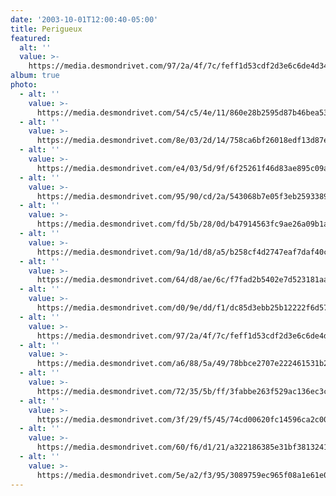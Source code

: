 ```yaml
---
date: '2003-10-01T12:00:40-05:00'
title: Perigueux
featured:
  alt: ''
  value: >-
    https://media.desmondrivet.com/97/2a/4f/7c/feff1d53cdf2d3e6c6de4d34b951bb688fe42759b8dc1e2908edfd13.jpg
album: true
photo:
  - alt: ''
    value: >-
      https://media.desmondrivet.com/54/c5/4e/11/860e28b2595d87b46bea53a522dd9718bd05fa1cdda518e8c5b7e982.jpg
  - alt: ''
    value: >-
      https://media.desmondrivet.com/8e/03/2d/14/758ca6bf26018edf13d87e052d51d4061a3c5e433633982de5de517c.jpg
  - alt: ''
    value: >-
      https://media.desmondrivet.com/e4/03/5d/9f/6f25261f46d83ae895c09a96acbd9212f36c067250070ef718b6519c.jpg
  - alt: ''
    value: >-
      https://media.desmondrivet.com/95/90/cd/2a/543068b7e05f3eb2593389ebe0512cd9000b6702e5186d5a3377c1fe.jpg
  - alt: ''
    value: >-
      https://media.desmondrivet.com/fd/5b/28/0d/b47914563fc9ae26a09b1aba05a239d3eca51685737dc7cbeedf9347.jpg
  - alt: ''
    value: >-
      https://media.desmondrivet.com/9a/1d/d8/a5/b258cf4d2747eaf7daf40caaca1de9eac897287a3f973950331af54e.jpg
  - alt: ''
    value: >-
      https://media.desmondrivet.com/64/d8/ae/6c/f7fad2b5402e7d523181aaed8d20184fa4e354a46bad2c8f60120837.jpg
  - alt: ''
    value: >-
      https://media.desmondrivet.com/d0/9e/dd/f1/dc85d3ebb25b12222f6d57f845a2359e3c711bad8edfc5676f70b3e0.jpg
  - alt: ''
    value: >-
      https://media.desmondrivet.com/97/2a/4f/7c/feff1d53cdf2d3e6c6de4d34b951bb688fe42759b8dc1e2908edfd13.jpg
  - alt: ''
    value: >-
      https://media.desmondrivet.com/a6/88/5a/49/78bbce2707e222461531b235610d4e405d016fff0e7aa0cbeb155ef4.jpg
  - alt: ''
    value: >-
      https://media.desmondrivet.com/72/35/5b/ff/3fabbe263f529ac136ec3c35ec97d9f19d3db25d204eea49270b8b32.jpg
  - alt: ''
    value: >-
      https://media.desmondrivet.com/3f/29/f5/45/74cd00620fc14596ca2c00834e5cb8dff0e4ac0b68e660cfd9285466.jpg
  - alt: ''
    value: >-
      https://media.desmondrivet.com/60/f6/d1/21/a322186385e31bf3813241493dfb276f0d552374dfad366abebdaf42.jpg
  - alt: ''
    value: >-
      https://media.desmondrivet.com/5e/a2/f3/95/3089759ec965f08a1e61e0caafaadc8a8f38575938d1a4a31f52fe69.jpg
---
```


